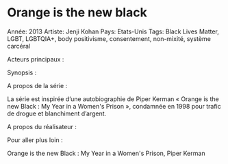 # Orange is the new black

Année: 2013
Artiste: Jenji Kohan
Pays: Etats-Unis
Tags: Black Lives Matter, LGBT, LGBTQIA+, body positivisme, consentement, non-mixité, système carcéral

Acteurs principaux : 

Synopsis : 

A propos de la série :

La série est inspirée d’une autobiographie de Piper Kerman « Orange is the new Black : My Year in a Women's Prison », condamnée en 1998 pour trafic de drogue et blanchiment d’argent.

A propos du réalisateur : 

Pour aller plus loin :

Orange is the new Black : My Year in a Women's Prison, Piper Kerman
